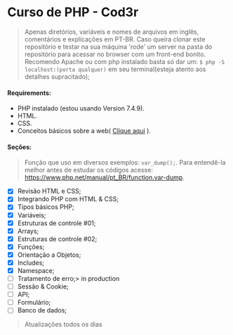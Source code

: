 <h1>Curso de PHP - Cod3r</h1>

> Apenas diretórios, variáveis e nomes de arquivos em inglês,
> comentários e explicações em PT-BR.
> Caso queira clonar este repositório e testar na sua máquina
> 'rode' um server na pasta do repositório para acessar no
> browser com um front-end bonito.
> Recomendo Apache ou com php instalado basta só dar um:
> `$ php -S localhost:(porta qualquer)` em seu terminal(esteja atento aos detalhes supracitado);

#### Requirements:

- PHP instalado (estou usando Version 7.4.9).
- HTML.
- CSS.
- Conceitos básicos sobre a web( [Clique aqui](https://github.com/matheusbribeiro-dev/learning-php/tree/master/web-concepts) ).

#### Seções:

> Função que uso em diversos exemplos: `var_dump();`. Para entendê-la melhor
> antes de estudar os códigos acesse: https://www.php.net/manual/pt_BR/function.var-dump.

- [x] Revisão HTML e CSS;
- [x] Integrando PHP com HTML & CSS;
- [x] Tipos básicos PHP;
- [x] Variáveis;
- [x] Estruturas de controle #01;
- [x] Arrays;
- [x] Estruturas de controle #02;
- [x] Funções;
- [x] Orientação a Objetos;
- [x] Includes;
- [x] Namespace;
- [ ] Tratamento de erro;> in production
- [ ] Sessão & Cookie;
- [ ] API;
- [ ] Formulário;
- [ ] Banco de dados;

> Atualizações todos os dias
